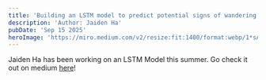 ```yaml
---
title: 'Building an LSTM model to predict potential signs of wandering in elderly patients'
description: 'Author: Jaiden Ha'
pubDate: 'Sep 15 2025'
heroImage: 'https://miro.medium.com/v2/resize:fit:1400/format:webp/1*sApV_PXUPAQ8iKmOgTbHcg.jpeg'
---
```


Jaiden Ha has been working on an LSTM Model this summer. Go check it out on medium [here](https://medium.com/@miriahtaro/building-an-lstm-model-to-predict-potential-signs-of-wandering-in-elderly-patients-f006aaa57733)!